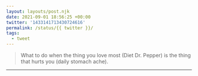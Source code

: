 ```yaml
---
layout: layouts/post.njk
date: 2021-09-01 18:56:25 +00:00
twitter: '1433141713430724616'
permalink: /status/{{ twitter }}/
tags: 
  - tweet
---
```


> What to do when the thing you love most (Diet Dr. Pepper) is the thing that hurts you (daily stomach ache).

---
